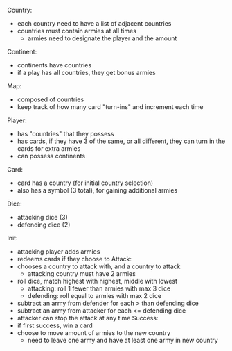 Country:
- each country need to have a list of adjacent countries
- countries must contain armies at all times
    - armies need to designate the player and the amount

Continent:
- continents have countries
- if a play has all countries, they get bonus armies

Map:
- composed of countries
- keep track of how many card "turn-ins" and increment each time

Player:
- has "countries" that they possess
- has cards, if they have 3 of the same, or all different, they can turn in the cards for extra armies
- can possess continents

Card:
- card has a country (for initial country selection)
- also has a symbol (3 total), for gaining additional armies

Dice:
- attacking dice (3)
- defending dice (2)
    
Init:
- attacking player adds armies
- redeems cards if they choose to
Attack:
- chooses a country to attack with, and a country to attack
    - attacking country must have 2 armies
- roll dice, match highest with highest, middle with lowest
    - attacking: roll 1 fewer than armies with max 3 dice
    - defending: roll equal to armies with max 2 dice
- subtract an army from defender for each > than defending dice
- subtract an army from attacker for each <= defending dice
- attacker can stop the attack at any time
Success:
- if first success, win a card
- choose to move amount of armies to the new country
    - need to leave one army and have at least one army in new country
